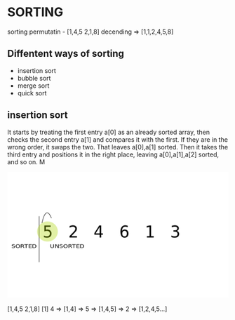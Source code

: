 # SORTING

sorting permutatin - [1,4,5 2,1,8] decending => [1,1,2,4,5,8]

## Diffentent ways of sorting
 -  insertion sort
 - bubble sort
 - merge sort
 - quick sort

## insertion sort
It starts by treating the first
entry a[0] as an already sorted array, then checks the second entry a[1] and compares it with
the first. If they are in the wrong order, it swaps the two. That leaves a[0],a[1] sorted.
Then it takes the third entry and positions it in the right place, leaving a[0],a[1],a[2]
sorted, and so on. M

![insertion sort gif](./insertion.gif)

[1,4,5 2,1,8]
[1] 4 => [1,4] => 5 => [1,4,5] => 2 => [1,2,4,5...]